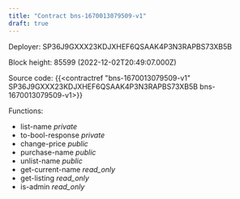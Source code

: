 ```yaml
---
title: "Contract bns-1670013079509-v1"
draft: true
---
```

Deployer: SP36J9GXXX23KDJXHEF6QSAAK4P3N3RAPBS73XB5B


 



Block height: 85599 (2022-12-02T20:49:07.000Z)

Source code: {{<contractref "bns-1670013079509-v1" SP36J9GXXX23KDJXHEF6QSAAK4P3N3RAPBS73XB5B bns-1670013079509-v1>}}

Functions:

* list-name _private_
* to-bool-response _private_
* change-price _public_
* purchase-name _public_
* unlist-name _public_
* get-current-name _read_only_
* get-listing _read_only_
* is-admin _read_only_
